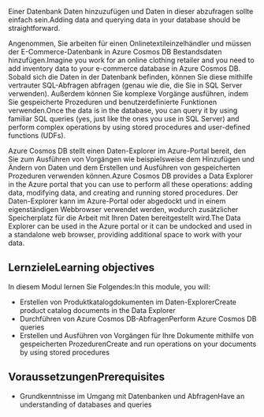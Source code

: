 <span data-ttu-id="7e326-101">Einer Datenbank Daten hinzuzufügen und Daten in dieser abzufragen sollte einfach sein.</span><span class="sxs-lookup"><span data-stu-id="7e326-101">Adding data and querying data in your database should be straightforward.</span></span> 

<span data-ttu-id="7e326-102">Angenommen, Sie arbeiten für einen Onlinetextileinzelhändler und müssen der E-Commerce-Datenbank in Azure Cosmos DB Bestandsdaten hinzufügen.</span><span class="sxs-lookup"><span data-stu-id="7e326-102">Imagine you work for an online clothing retailer and you need to add inventory data to your e-commerce database in Azure Cosmos DB.</span></span> <span data-ttu-id="7e326-103">Sobald sich die Daten in der Datenbank befinden, können Sie diese mithilfe vertrauter SQL-Abfragen abfragen (genau wie die, die Sie in SQL Server verwenden). Außerdem können Sie komplexe Vorgänge ausführen, indem Sie gespeicherte Prozeduren und benutzerdefinierte Funktionen verwenden.</span><span class="sxs-lookup"><span data-stu-id="7e326-103">Once the data is in the database, you can query it by using familiar SQL queries (yes, just like the ones you use in SQL Server) and perform complex operations by using stored procedures and user-defined functions (UDFs).</span></span>

<span data-ttu-id="7e326-104">Azure Cosmos DB stellt einen Daten-Explorer im Azure-Portal bereit, den Sie zum Ausführen von Vorgängen wie beispielsweise dem Hinzufügen und Ändern von Daten und dem Erstellen und Ausführen von gespeicherten Prozeduren verwenden können.</span><span class="sxs-lookup"><span data-stu-id="7e326-104">Azure Cosmos DB provides a Data Explorer in the Azure portal that you can use to perform all these operations: adding data, modifying data, and creating and running stored procedures.</span></span> <span data-ttu-id="7e326-105">Der Daten-Explorer kann im Azure-Portal oder abgedockt und in einem eigenständigen Webbrowser verwendet werden, wodurch zusätzlicher Speicherplatz für die Arbeit mit Ihren Daten bereitgestellt wird.</span><span class="sxs-lookup"><span data-stu-id="7e326-105">The Data Explorer can be used in the Azure portal or it can be undocked and used in a standalone web browser, providing additional space to work with your data.</span></span>

## <a name="learning-objectives"></a><span data-ttu-id="7e326-106">Lernziele</span><span class="sxs-lookup"><span data-stu-id="7e326-106">Learning objectives</span></span>

<span data-ttu-id="7e326-107">In diesem Modul lernen Sie Folgendes:</span><span class="sxs-lookup"><span data-stu-id="7e326-107">In this module, you will:</span></span>

- <span data-ttu-id="7e326-108">Erstellen von Produktkatalogdokumenten im Daten-Explorer</span><span class="sxs-lookup"><span data-stu-id="7e326-108">Create product catalog documents in the Data Explorer</span></span>
- <span data-ttu-id="7e326-109">Durchführen von Azure Cosmos DB-Abfragen</span><span class="sxs-lookup"><span data-stu-id="7e326-109">Perform Azure Cosmos DB queries</span></span>
- <span data-ttu-id="7e326-110">Erstellen und Ausführen von Vorgängen für Ihre Dokumente mithilfe von gespeicherten Prozeduren</span><span class="sxs-lookup"><span data-stu-id="7e326-110">Create and run operations on your documents by using stored procedures</span></span>

## <a name="prerequisites"></a><span data-ttu-id="7e326-111">Voraussetzungen</span><span class="sxs-lookup"><span data-stu-id="7e326-111">Prerequisites</span></span>

- <span data-ttu-id="7e326-112">Grundkenntnisse im Umgang mit Datenbanken und Abfragen</span><span class="sxs-lookup"><span data-stu-id="7e326-112">Have an understanding of databases and queries</span></span>
